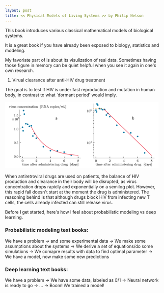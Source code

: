 ```yaml
---
layout: post
title: << Physical Models of Living Systems >> by Philip Nelson
---
```


This book introduces various classical mathematical models of biological systems. 

It is a great book if you have already been exposed to biology, statistics and modeling.

My favoriate part of is about its visulization of real data. Sometimes having those figure in memory can be quiet helpful when you see it again in one's own research.

1. Virual clearance after anti-HIV drug treatment

The goal is to test if HIV is under fast reproduction and mutation in human body, in contrast to what 'dormant period' would imply.

<img src="/Physical-Models/Fig.0.3.png" alt="drawing" width="500"/>

When antiretroviral drugs are used on patients, the balance of HIV production and clearance in their body will be disrupted, as virus concentration drops rapidly and exponentially on a semilog plot. However, this rapid fall doesn't start at the moment the drug is administered. The reasoning behind is that although drugs block HIV from infecting new T cells, the cells already infected can still release virus.





Before I get started, here's how I feel about probabilistic modeling vs deep learning.
  
### Probabilistic modeling text books:
  
We have a problem -> and some experimental data -> We make some assumptions about the systems -> We derive a set of equations/do some simulations -> We comapre results with data to find optimal parameter -> We have a model, now make some new predictions
  
### Deep learning text books:

We have a problem -> We have some data, labeled as 0/1 -> Neural network is ready to go -> ... -> Boom! We trained a model!  
